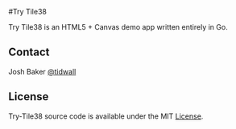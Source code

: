 #Try Tile38

Try Tile38 is an HTML5 + Canvas demo app written entirely in Go.


## Contact
Josh Baker [@tidwall](http://twitter.com/tidwall)

## License

Try-Tile38 source code is available under the MIT [License](/LICENSE).
